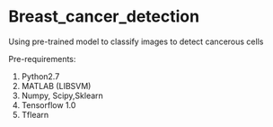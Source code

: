 # Breast_cancer_detection
Using pre-trained model to classify images to detect cancerous cells

Pre-requirements:
1. Python2.7
2. MATLAB (LIBSVM)
3. Numpy, Scipy,Sklearn
4. Tensorflow 1.0
5. Tflearn


